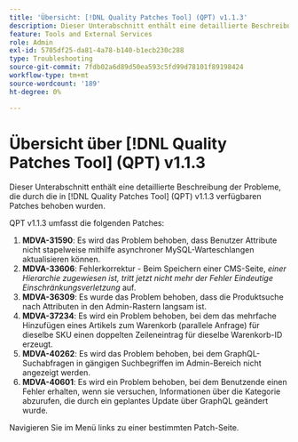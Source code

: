 ```yaml
---
title: 'Übersicht: [!DNL Quality Patches Tool] (QPT) v1.1.3'
description: Dieser Unterabschnitt enthält eine detaillierte Beschreibung der Probleme, die durch die in Version 1.1.3  [!DNL Quality Patches Tool]  Patches behoben wurden.
feature: Tools and External Services
role: Admin
exl-id: 5705df25-da81-4a78-b140-b1ecb230c288
type: Troubleshooting
source-git-commit: 7fdb02a6d89d50ea593c5fd99d78101f89198424
workflow-type: tm+mt
source-wordcount: '189'
ht-degree: 0%

---
```


# Übersicht über [!DNL Quality Patches Tool] (QPT) v1.1.3

Dieser Unterabschnitt enthält eine detaillierte Beschreibung der Probleme, die durch die in [!DNL Quality Patches Tool] (QPT) v1.1.3 verfügbaren Patches behoben wurden.

QPT v1.1.3 umfasst die folgenden Patches:

1. **MDVA-31590**: Es wird das Problem behoben, dass Benutzer Attribute nicht stapelweise mithilfe asynchroner MySQL-Warteschlangen aktualisieren können.
1. **MDVA-33606**: Fehlerkorrektur - Beim Speichern einer CMS-Seite, *einer Hierarchie zugewiesen ist, tritt jetzt nicht mehr der Fehler Eindeutige Einschränkungsverletzung* auf.
1. **MDVA-36309**: Es wurde das Problem behoben, dass die Produktsuche nach Attributen in den Admin-Rastern langsam ist.
1. **MDVA-37234**: Es wird ein Problem behoben, bei dem das mehrfache Hinzufügen eines Artikels zum Warenkorb (parallele Anfrage) für dieselbe SKU einen doppelten Zeileneintrag für dieselbe Warenkorb-ID erzeugt.
1. **MDVA-40262**: Es wird das Problem behoben, bei dem GraphQL-Suchabfragen in gängigen Suchbegriffen im Admin-Bereich nicht angezeigt werden.
1. **MDVA-40601**: Es wird ein Problem behoben, bei dem Benutzende einen Fehler erhalten, wenn sie versuchen, Informationen über die Kategorie abzurufen, die durch ein geplantes Update über GraphQL geändert wurde.

Navigieren Sie im Menü links zu einer bestimmten Patch-Seite.
